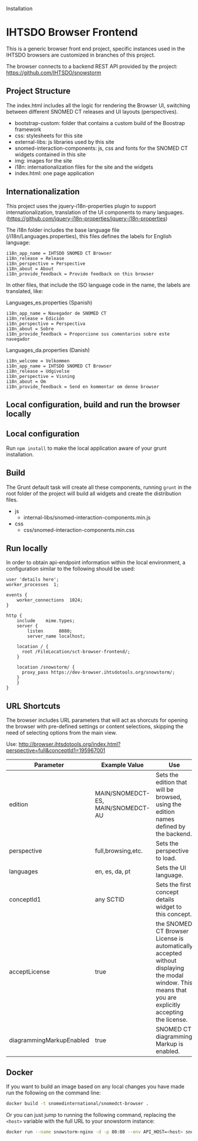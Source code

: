 Installation

IHTSDO Browser Frontend
=======================

This is a generic browser front end project, specific instances used in the IHTSDO browsers are customized in branches of this project.

The browser connects to a backend REST API provided by the project: https://github.com/IHTSDO/snowstorm

Project Structure
-----------------

The index.html includes all the logic for rendering the Browser UI, switching between different SNOMED CT releases and UI layouts (perspectives).

* bootstrap-custom: folder that contains a custom build of the Boostrap framework
* css: stylesheets for this site
* external-libs: js libraries used by this site
* snomed-interaction-components: js, css and fonts for the SNOMED CT widgets contained in this site
* img: images for the site
* i18n: internationalization files for the site and the widgets
* index.html: one page application

Internationalization
--------------------

This project uses the jquery-i18n-properties plugin to support internationalization, translation of the UI components to many languages. (https://github.com/jquery-i18n-properties/jquery-i18n-properties)

The i18n folder includes the base language file (/i18n/Languages.properties), this files defines the labels for English language:

```
i18n_app_name = IHTSDO SNOMED CT Browser
i18n_release = Release
i18n_perspective = Perspective
i18n_about = About
i18n_provide_feedback = Provide feedback on this browser
```
In other files, that include the ISO language code in the name, the labels are translated, like:

Languages_es.properties (Spanish)
```
i18n_app_name = Navegador de SNOMED CT 
i18n_release = Edición
i18n_perspective = Perspectiva
i18n_about = Sobre
i18n_provide_feedback = Proporcione sus comentarios sobre este navegador
```

Languages_da.properties  (Danish)
```
i18n_welcome = Velkommen
i18n_app_name = IHTSDO SNOMED CT Browser
i18n_release = Udgivelse
i18n_perspective = Visning
i18n_about = Om
i18n_provide_feedback = Send en kommentar om denne browser
```

## Local configuration, build and run the browser locally

Local configuration
-------------------
Run `npm install` to make the local application aware of your grunt installation.


Build
-----

The Grunt default task will create all these components, running `grunt` in the root folder of the project will build all widgets and create the distribution files.

- js
  - internal-libs/snomed-interaction-components.min.js
- css
  - css/snomed-interaction-components.min.css


Run locally
-----------

In order to obtain api-endpoint information within the local environment, a configuration similar to the following should be used: 

```
user 'details here';
worker_processes  1;
 
events {
    worker_connections  1024;
}
 
http {
	include    mime.types;
    server {
		listen		8080;
		server_name	localhost;

    location / {
      root /FileLocation/sct-browser-frontend/;
    }       
    
    location /snowstorm/ {
      proxy_pass https://dev-browser.ihtsdotools.org/snowstorm/;
    }
	}	
}
```

## URL Shortcuts

The browser includes URL parameters that will act as shorcuts for opening the browser with pre-defined settings or content selections, skipping the need of selecting options from the main view.

Use:
http://browser.ihtsdotools.org/index.html?perspective=full&conceptId1=195967001

Parameter|Example Value|Use
---|---|---
edition|MAIN/SNOMEDCT-ES, MAIN/SNOMEDCT-AU|Sets the edition that will be browsed, using the edition names defined by the backend.
perspective|full,browsing,etc.|Sets the perspective to load.
languages|en, es, da, pt|Sets the UI language.
conceptId1|any SCTID|Sets the first concept details widget to this concept.
acceptLicense|true| the SNOMED CT Browser License is automatically accepted without displaying the modal window. This means that you are explicitly accepting the license.
diagrammingMarkupEnabled|true|SNOMED CT diagramming Markup is enabled.

## Docker

If you want to build an image based on any local changes you have made run the following on the command line:

```bash
docker build -t snomedinternational/snomedct-browser .
```

Or you can just jump to running the following command, replacing the `<host>` variable with the full URL to your snowstorm instance:

```bash
docker run --name snowstorm-nginx -d -p 80:80 --env API_HOST=<host> snomedinternational/snomedct-browser
```
